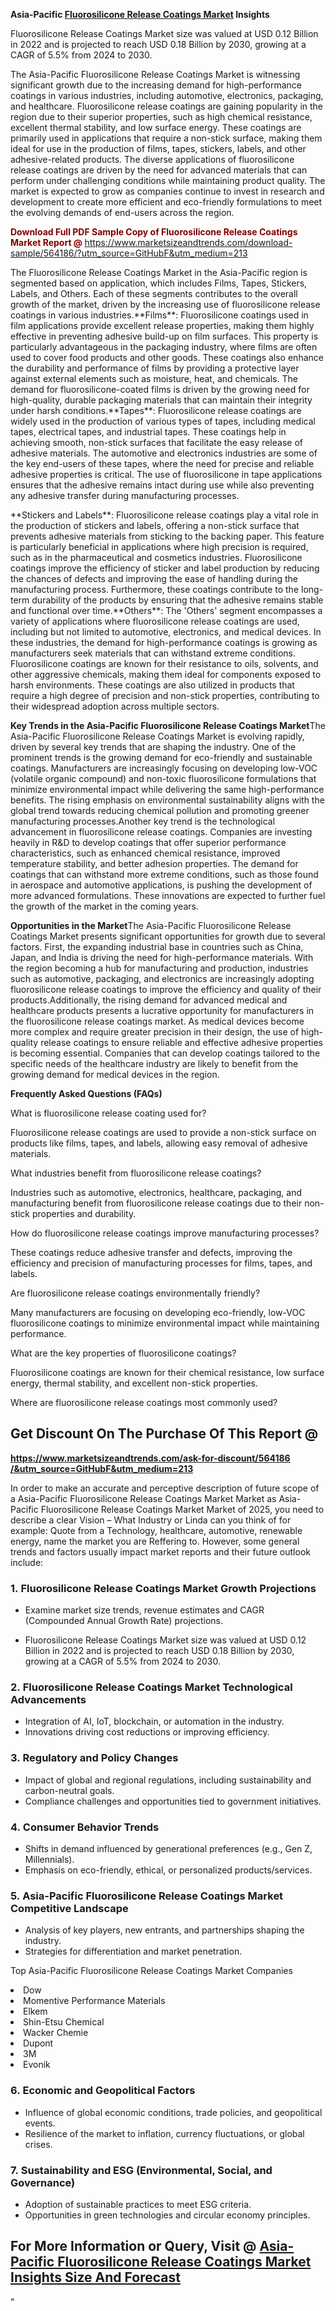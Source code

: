 <p><strong>Asia-Pacific&nbsp;<a href=""https://www.marketsizeandtrends.com/download-sample/564186/&amp;utm_source=GitHubF&amp;utm_medium=213"">Fluorosilicone Release Coatings Market</a> Insights</strong></p><p>Fluorosilicone Release Coatings Market size was valued at USD 0.12 Billion in 2022 and is projected to reach USD 0.18 Billion by 2030, growing at a CAGR of 5.5% from 2024 to 2030.</p><p><p>The Asia-Pacific Fluorosilicone Release Coatings Market is witnessing significant growth due to the increasing demand for high-performance coatings in various industries, including automotive, electronics, packaging, and healthcare. Fluorosilicone release coatings are gaining popularity in the region due to their superior properties, such as high chemical resistance, excellent thermal stability, and low surface energy. These coatings are primarily used in applications that require a non-stick surface, making them ideal for use in the production of films, tapes, stickers, labels, and other adhesive-related products. The diverse applications of fluorosilicone release coatings are driven by the need for advanced materials that can perform under challenging conditions while maintaining product quality. The market is expected to grow as companies continue to invest in research and development to create more efficient and eco-friendly formulations to meet the evolving demands of end-users across the region. <p><strong><span style="color: #800000;">Download Full PDF Sample Copy of Fluorosilicone Release Coatings Market Report @</span>&nbsp;</strong><a href="https://www.marketsizeandtrends.com/download-sample/564186/?utm_source=GitHubF&amp;utm_medium=213" target="_blank">https://www.marketsizeandtrends.com/download-sample/564186/?utm_source=GitHubF&amp;utm_medium=213</a></p></p><p>The Fluorosilicone Release Coatings Market in the Asia-Pacific region is segmented based on application, which includes Films, Tapes, Stickers, Labels, and Others. Each of these segments contributes to the overall growth of the market, driven by the increasing use of fluorosilicone release coatings in various industries.**Films**: Fluorosilicone coatings used in film applications provide excellent release properties, making them highly effective in preventing adhesive build-up on film surfaces. This property is particularly advantageous in the packaging industry, where films are often used to cover food products and other goods. These coatings also enhance the durability and performance of films by providing a protective layer against external elements such as moisture, heat, and chemicals. The demand for fluorosilicone-coated films is driven by the growing need for high-quality, durable packaging materials that can maintain their integrity under harsh conditions.**Tapes**: Fluorosilicone release coatings are widely used in the production of various types of tapes, including medical tapes, electrical tapes, and industrial tapes. These coatings help in achieving smooth, non-stick surfaces that facilitate the easy release of adhesive materials. The automotive and electronics industries are some of the key end-users of these tapes, where the need for precise and reliable adhesive properties is critical. The use of fluorosilicone in tape applications ensures that the adhesive remains intact during use while also preventing any adhesive transfer during manufacturing processes.</p><p>**Stickers and Labels**: Fluorosilicone release coatings play a vital role in the production of stickers and labels, offering a non-stick surface that prevents adhesive materials from sticking to the backing paper. This feature is particularly beneficial in applications where high precision is required, such as in the pharmaceutical and cosmetics industries. Fluorosilicone coatings improve the efficiency of sticker and label production by reducing the chances of defects and improving the ease of handling during the manufacturing process. Furthermore, these coatings contribute to the long-term durability of the products by ensuring that the adhesive remains stable and functional over time.**Others**: The 'Others' segment encompasses a variety of applications where fluorosilicone release coatings are used, including but not limited to automotive, electronics, and medical devices. In these industries, the demand for high-performance coatings is growing as manufacturers seek materials that can withstand extreme conditions. Fluorosilicone coatings are known for their resistance to oils, solvents, and other aggressive chemicals, making them ideal for components exposed to harsh environments. These coatings are also utilized in products that require a high degree of precision and non-stick properties, contributing to their widespread adoption across multiple sectors.</p><p><strong>Key Trends in the Asia-Pacific Fluorosilicone Release Coatings Market</strong>The Asia-Pacific Fluorosilicone Release Coatings Market is evolving rapidly, driven by several key trends that are shaping the industry. One of the prominent trends is the growing demand for eco-friendly and sustainable coatings. Manufacturers are increasingly focusing on developing low-VOC (volatile organic compound) and non-toxic fluorosilicone formulations that minimize environmental impact while delivering the same high-performance benefits. The rising emphasis on environmental sustainability aligns with the global trend towards reducing chemical pollution and promoting greener manufacturing processes.Another key trend is the technological advancement in fluorosilicone release coatings. Companies are investing heavily in R&D to develop coatings that offer superior performance characteristics, such as enhanced chemical resistance, improved temperature stability, and better adhesion properties. The demand for coatings that can withstand more extreme conditions, such as those found in aerospace and automotive applications, is pushing the development of more advanced formulations. These innovations are expected to further fuel the growth of the market in the coming years.</p><p><strong>Opportunities in the Market</strong>The Asia-Pacific Fluorosilicone Release Coatings Market presents significant opportunities for growth due to several factors. First, the expanding industrial base in countries such as China, Japan, and India is driving the need for high-performance materials. With the region becoming a hub for manufacturing and production, industries such as automotive, packaging, and electronics are increasingly adopting fluorosilicone release coatings to improve the efficiency and quality of their products.Additionally, the rising demand for advanced medical and healthcare products presents a lucrative opportunity for manufacturers in the fluorosilicone release coatings market. As medical devices become more complex and require greater precision in their design, the use of high-quality release coatings to ensure reliable and effective adhesive properties is becoming essential. Companies that can develop coatings tailored to the specific needs of the healthcare industry are likely to benefit from the growing demand for medical devices in the region.</p><p><strong>Frequently Asked Questions (FAQs)</strong><p>What is fluorosilicone release coating used for? </p><p>Fluorosilicone release coatings are used to provide a non-stick surface on products like films, tapes, and labels, allowing easy removal of adhesive materials.</p><p>What industries benefit from fluorosilicone release coatings? </p><p>Industries such as automotive, electronics, healthcare, packaging, and manufacturing benefit from fluorosilicone release coatings due to their non-stick properties and durability.</p><p>How do fluorosilicone release coatings improve manufacturing processes? </p><p>These coatings reduce adhesive transfer and defects, improving the efficiency and precision of manufacturing processes for films, tapes, and labels.</p><p>Are fluorosilicone release coatings environmentally friendly? </p><p>Many manufacturers are focusing on developing eco-friendly, low-VOC fluorosilicone coatings to minimize environmental impact while maintaining performance.</p><p>What are the key properties of fluorosilicone coatings? </p><p>Fluorosilicone coatings are known for their chemical resistance, low surface energy, thermal stability, and excellent non-stick properties.</p><p>Where are fluorosilicone release coatings most commonly used? </p><p></p><h2><strong>Get Discount On The Purchase Of This Report @&nbsp;</strong></h2><p><strong><a href=""https://www.marketsizeandtrends.com/ask-for-discount/564186/&amp;utm_source=GitHubF&amp;utm_medium=213"" target=""_blank"">https://www.marketsizeandtrends.com/ask-for-discount/564186<br />/&amp;utm_source=GitHubF&amp;utm_medium=213</a></strong></p><p>In order to make an accurate and perceptive description of future scope of a Asia-Pacific&nbsp;Fluorosilicone Release Coatings Market Market as Asia-Pacific&nbsp;Fluorosilicone Release Coatings Market Market of 2025, you need to describe a clear Vision &ndash; What Industry or Linda can you think of for example: Quote from a Technology, healthcare, automotive, renewable energy, name the market you are Reffering to. However, some general trends and factors usually impact market reports and their future outlook include:</p><h3>1.&nbsp;<strong>Fluorosilicone Release Coatings Market Growth Projections</strong></h3><ul><li>Examine market size trends, revenue estimates and CAGR (Compounded Annual Growth Rate) projections.</li><li><p>Fluorosilicone Release Coatings Market size was valued at USD 0.12 Billion in 2022 and is projected to reach USD 0.18 Billion by 2030, growing at a CAGR of 5.5% from 2024 to 2030.</p></li></ul><h3>2.&nbsp;<strong>Fluorosilicone Release Coatings Market Technological Advancements</strong></h3><ul><li>Integration of AI, IoT, blockchain, or automation in the industry.</li><li>Innovations driving cost reductions or improving efficiency.</li></ul><h3>3.&nbsp;<strong>Regulatory and Policy Changes</strong></h3><ul><li>Impact of global and regional regulations, including sustainability and carbon-neutral goals.</li><li>Compliance challenges and opportunities tied to government initiatives.</li></ul><h3>4.&nbsp;<strong>Consumer Behavior Trends</strong></h3><ul><li>Shifts in demand influenced by generational preferences (e.g., Gen Z, Millennials).</li><li>Emphasis on eco-friendly, ethical, or personalized products/services.</li></ul><h3>5.&nbsp;<strong>Asia-Pacific Fluorosilicone Release Coatings Market Competitive Landscape</strong></h3><ul><li>Analysis of key players, new entrants, and partnerships shaping the industry.</li><li>Strategies for differentiation and market penetration.</li></ul><p data-pm-slice=""1 1 []"">Top Asia-Pacific Fluorosilicone Release Coatings Market Companies</p><div data-test-id=""""><p><li>Dow</li><li> Momentive Performance Materials</li><li> Elkem</li><li> Shin-Etsu Chemical</li><li> Wacker Chemie</li><li> Dupont</li><li> 3M</li><li> Evonik</li></p></div><h3>6.&nbsp;<strong>Economic and Geopolitical Factors</strong></h3><ul><li>Influence of global economic conditions, trade policies, and geopolitical events.</li><li>Resilience of the market to inflation, currency fluctuations, or global crises.</li></ul><h3>7.&nbsp;<strong>Sustainability and ESG (Environmental, Social, and Governance)</strong></h3><ul><li>Adoption of sustainable practices to meet ESG criteria.</li><li>Opportunities in green technologies and circular economy principles.</li></ul><h2><strong>For More Information or Query, Visit @&nbsp;</strong><a href=""https://www.verifiedmarketreports.com/product/fluorosilicone-release-coatings-market/"" target=""_blank"">Asia-Pacific Fluorosilicone Release Coatings Market Insights Size And Forecast</a></h2>"
